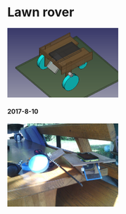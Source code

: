 # Lawn rover

<img src="https://github.com/Ivan1248/Falmo/blob/master/other/images/model.png" width="50%"/>

#### 2017-8-10
<img src="https://github.com/Ivan1248/Falmo/blob/master/other/images/2017-8-10.jpg" width="50%"/>
